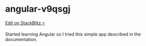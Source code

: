 # angular-v9qsgj

[Edit on StackBlitz ⚡️](https://stackblitz.com/edit/angular-v9qsgj)

Started learning Angular so I tried this simple app described in the documentation.
